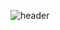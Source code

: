 ![header](https://capsule-render.vercel.app/api?type=wave&color=auto&height=30&section=header&text=%20&fontSize=12)
